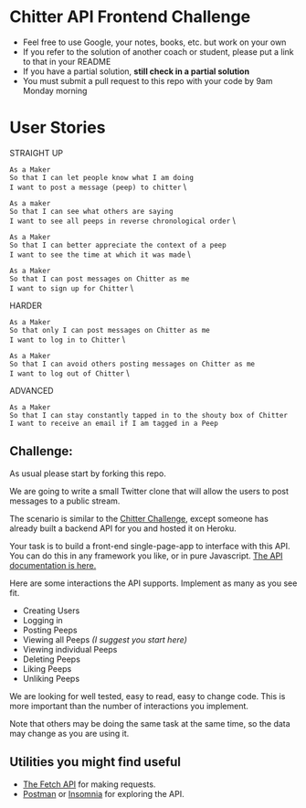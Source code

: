 # Chitter API Frontend Challenge

* Feel free to use Google, your notes, books, etc. but work on your own
* If you refer to the solution of another coach or student, please put a link to that in your README
* If you have a partial solution, **still check in a partial solution**
* You must submit a pull request to this repo with your code by 9am Monday morning


# User Stories

STRAIGHT UP

`As a Maker` \
`So that I can let people know what I am doing` \
`I want to post a message (peep) to chitter` \

`As a maker` \
`So that I can see what others are saying` \
`I want to see all peeps in reverse chronological order` \

`As a Maker` \
`So that I can better appreciate the context of a peep` \
`I want to see the time at which it was made` \

`As a Maker` \
`So that I can post messages on Chitter as me` \
`I want to sign up for Chitter` \

HARDER

`As a Maker` \
`So that only I can post messages on Chitter as me` \
`I want to log in to Chitter` \

`As a Maker` \
`So that I can avoid others posting messages on Chitter as me` \
`I want to log out of Chitter` \

ADVANCED

`As a Maker` \
`So that I can stay constantly tapped in to the shouty box of Chitter` \
`I want to receive an email if I am tagged in a Peep`

Challenge:
-------

As usual please start by forking this repo.

We are going to write a small Twitter clone that will allow the users to post messages to a public stream.

The scenario is similar to the [Chitter Challenge](https://github.com/makersacademy/chitter-challenge), except someone has already built a backend API for you and hosted it on Heroku.

Your task is to build a front-end single-page-app to interface with this API. You can do this in any framework you like, or in pure Javascript. [The API documentation is here.](https://github.com/makersacademy/chitter_api_backend)

Here are some interactions the API supports. Implement as many as you see fit.

* Creating Users
* Logging in
* Posting Peeps
* Viewing all Peeps *(I suggest you start here)*
* Viewing individual Peeps
* Deleting Peeps
* Liking Peeps
* Unliking Peeps

We are looking for well tested, easy to read, easy to change code. This is more important than the number of interactions you implement.

Note that others may be doing the same task at the same time, so the data may change as you are using it.

## Utilities you might find useful

* [The Fetch API](https://developer.mozilla.org/en-US/docs/Web/API/Fetch_API/Using_Fetch) for making requests.
* [Postman](https://www.getpostman.com/) or [Insomnia](https://insomnia.rest/) for exploring the API.
